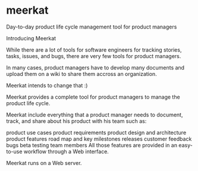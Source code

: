 # meerkat
Day-to-day product life cycle management tool for product managers

Introducing Meerkat

While there are a lot of tools for software engineers for tracking stories, tasks, issues, and bugs, there are very few tools for product managers.

In many cases, product managers have to develop many documents and upload them on a wiki to share them accross an organization.

Meerkat intends to change that :)

Meerkat provides a complete tool for product managers to manage the product life cycle.

Meerkat include everything that a product manager needs to document, track, and share about his product with his team such as:

product use cases
product requirements
product design and architecture
product features
road map and key milestones
releases
customer feedback
bugs
beta testing
team members
All those features are provided in an easy-to-use workflow through a Web interface.

Meerkat runs on a Web server.
